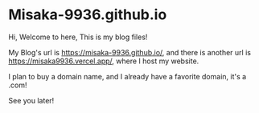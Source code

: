 # Misaka-9936.github.io
Hi, Welcome to here, This is my blog files!

My Blog's url is https://misaka-9936.github.io/, and there is another url is https://misaka9936.vercel.app/, where I host my website.

I plan to buy a domain name, and I already have a favorite domain, it's a .com!

See you later!
